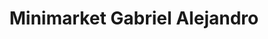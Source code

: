 ---
title: "Minimarket Gabriel Alejandro"
url: /macul/minimarket-gabriel-alejandro/
shop: quiosco
---